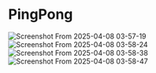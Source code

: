 # PingPong
![Screenshot From 2025-04-08 03-57-19](https://github.com/user-attachments/assets/2c5ee97d-ff86-4687-9372-931a0cb1759a)
![Screenshot From 2025-04-08 03-58-24](https://github.com/user-attachments/assets/c747a8bd-fe35-4e5a-bc61-11abc6e5372b)
![Screenshot From 2025-04-08 03-58-38](https://github.com/user-attachments/assets/b42d3b1e-f495-4f41-b2b6-d64a2be7d7ae)
![Screenshot From 2025-04-08 03-58-47](https://github.com/user-attachments/assets/123faef9-bba0-4d5a-8f91-f29ec42dbab8)
